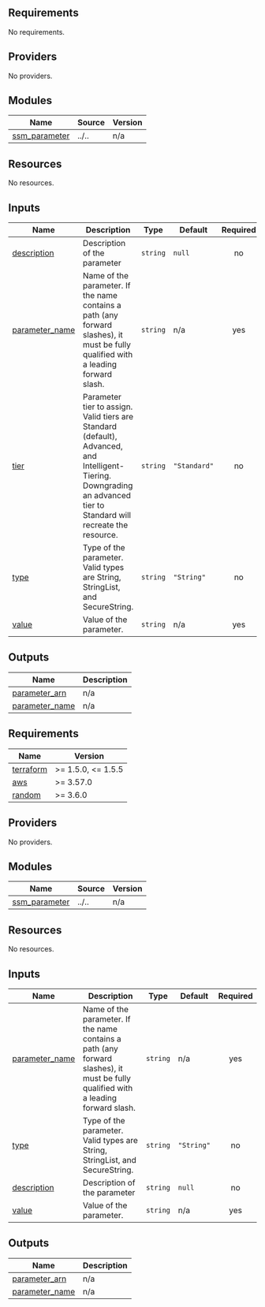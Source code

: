 ## Requirements

No requirements.

## Providers

No providers.

## Modules

| Name | Source | Version |
|------|--------|---------|
| <a name="module_ssm_parameter"></a> [ssm\_parameter](#module\_ssm\_parameter) | ../.. | n/a |

## Resources

No resources.

## Inputs

| Name | Description | Type | Default | Required |
|------|-------------|------|---------|:--------:|
| <a name="input_description"></a> [description](#input\_description) | Description of the parameter | `string` | `null` | no |
| <a name="input_parameter_name"></a> [parameter\_name](#input\_parameter\_name) | Name of the parameter. If the name contains a path (any forward slashes), it must be fully qualified with a leading forward slash. | `string` | n/a | yes |
| <a name="input_tier"></a> [tier](#input\_tier) | Parameter tier to assign. Valid tiers are Standard (default), Advanced, and Intelligent-Tiering. Downgrading an advanced tier to Standard will recreate the resource. | `string` | `"Standard"` | no |
| <a name="input_type"></a> [type](#input\_type) | Type of the parameter. Valid types are String, StringList, and SecureString. | `string` | `"String"` | no |
| <a name="input_value"></a> [value](#input\_value) | Value of the parameter. | `string` | n/a | yes |

## Outputs

| Name | Description |
|------|-------------|
| <a name="output_parameter_arn"></a> [parameter\_arn](#output\_parameter\_arn) | n/a |
| <a name="output_parameter_name"></a> [parameter\_name](#output\_parameter\_name) | n/a |
<!-- BEGINNING OF PRE-COMMIT-TERRAFORM DOCS HOOK -->
## Requirements

| Name | Version |
|------|---------|
| <a name="requirement_terraform"></a> [terraform](#requirement\_terraform) | >= 1.5.0, <= 1.5.5 |
| <a name="requirement_aws"></a> [aws](#requirement\_aws) | >= 3.57.0 |
| <a name="requirement_random"></a> [random](#requirement\_random) | >= 3.6.0 |

## Providers

No providers.

## Modules

| Name | Source | Version |
|------|--------|---------|
| <a name="module_ssm_parameter"></a> [ssm\_parameter](#module\_ssm\_parameter) | ../.. | n/a |

## Resources

No resources.

## Inputs

| Name | Description | Type | Default | Required |
|------|-------------|------|---------|:--------:|
| <a name="input_parameter_name"></a> [parameter\_name](#input\_parameter\_name) | Name of the parameter. If the name contains a path (any forward slashes), it must be fully qualified with a leading forward slash. | `string` | n/a | yes |
| <a name="input_type"></a> [type](#input\_type) | Type of the parameter. Valid types are String, StringList, and SecureString. | `string` | `"String"` | no |
| <a name="input_description"></a> [description](#input\_description) | Description of the parameter | `string` | `null` | no |
| <a name="input_value"></a> [value](#input\_value) | Value of the parameter. | `string` | n/a | yes |

## Outputs

| Name | Description |
|------|-------------|
| <a name="output_parameter_arn"></a> [parameter\_arn](#output\_parameter\_arn) | n/a |
| <a name="output_parameter_name"></a> [parameter\_name](#output\_parameter\_name) | n/a |
<!-- END OF PRE-COMMIT-TERRAFORM DOCS HOOK -->
